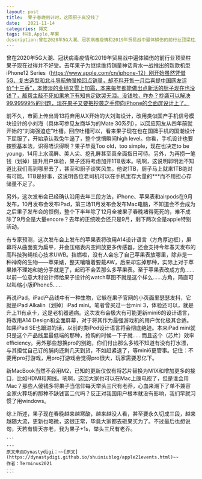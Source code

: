 ```yaml
---
layout: post
title:  果子春晚倒计时，这回厨子真没钱了
date:   2021-11-14
categories: 博文
tags: 科技,Apple,苹果
description:曾在2020年5G大潮、冠状病毒疫情和2019年贸易战中遍体鳞伤的前行业顶梁柱果子现在过得并不好受。 
---
```

曾在2020年5G大潮、冠状病毒疫情和2019年贸易战中遍体鳞伤的前行业顶梁柱果子现在过得并不好受。去年果子为继续维持销量神话背水一战推出的新款机型iPhone12 Series（https://www.apple.com/cn/iphone-12）刚开始虽然凭借5G、复古造型和北斗导航勉强挽回点销量，却不料开售一月后喜提中国网友评价“十三香”，本惨淡的业绩又雪上加霜，本来每年都能做出点新活的厨子现在也没钱了，敲帮主敲不死如果地下有知肯定欲哭无泪。没钱啦，咋办？抄袭可以解决99.99999%的问题，现在果子又要把抄袭之手伸向iPhone的全面屏设计上了。

前不久，市面上传出肾13将弃用从X开始的大刘海设计，改用类似国产手机信号模块设计的小刘海（具体可参见友商华为的Mate 30系列），以回应网友从四年前就开始的“刘海强迫症”吐槽。回应吐槽可以，看来果子现在也在国牌手机的国潮设计下屈服了，开始承认我兔牛逼了，整个觉悟瞬间high level。你看，手机设计也要按照基本法，识得唔识得啊？果子毕竟Too old，too simple，现在也决定to be young，14用上水滴屏、美人尖、挖孔屏甚至真全面指日可待。另外，为再捞一笔钱（划掉）提升用户体验，果子还将考虑加开1TB版本。吼啊，这说明郭明池不知道比我们高到哪里去了，甚至和厨子谈笑风生。他说1TB，厨子马上就来1TB绝对有可能。1TB是好事，这说明各位老司机可以在手机里存大量的***而不用担心存储量不足了。

另外，这次发布会已经确认沿用去年三段方法，iPhone、苹果表和airpods在9月发布，10月发布会发布iPad，第三场11月发布会发布Mac电脑，不知道会不会成为之后果子发布会的惯例，整个下半年除了12月全被果子春晚堵得死死的，难不成除了9月全是大量encore？去年的正统晚会还只是9月，剩下两次全是apple特别活动。

有专家预测，这次发布会上发布的苹果表将改用A14设计语言（方角厚边框），屏幕将从曲面变为扁平，并会压缩表内空间放更多传感器，还会支持今年春天发布的高科技狗绳核心技术UWB。挡燃啦，没有人会忘了自己苹果表放哪里，除非是一种神奇的生物——苹果婊，整天嚷嚷着要戴AW，后来却忘掉那种，实际上对于苹果婊不理她和她分手就是了，起码不会丢那么多苹果表。至于苹果表改成方角......以前一位意大利设计师给果子设计的watch草图不就是这个样么......方角，简直可以叫缩小版iPhone5......

再说iPad。iPad产品线中有一种生物，它躲在果子官网的小页面里瑟瑟发抖，它就是iPad Alkalin（划掉）iPad mini。笔者曾买过一台mini 3，体验还可以，就是升上11有点卡，这是老机器通病。这次发布会极大有可能更新mini6的设计语言，将改用A14 Design和全面屏幕，对于将其作为最强游戏机的用户优化极其合适。如果iPad SE也跟进的话，以前的类iPod设计语言将会彻底绝迹。本来iPad mini就只是这个产品线里最低端的那种，抢购的时候一下子就......而且这个（芯片）效率efficiency。另外那些想换pro的别跑，你们付出那么多钱不知道有没有打水漂，与其担忧自己订的脯肉还剩几天到货，不如赶紧退了，等mini6更管事。记住：不要用pro打游戏，用pro打游戏会觉得pro很大，玩家需要忍亿下。

新MacBook当然不会用M2，已知的更新仅仅有将芯片替换为M1X和增加更多的接口，比如HDMI和网线。吼啊，这回大家也可以在Mac上康电视了，但是谁会用Mac？那些人傻钱多将果子当信仰每天举头三尺有老乔，心血来潮下了单不兼容全家火葬场的那种不缺钱富二代吗？反正对我国用户根本就没有影响，我们早就习惯了用windows。

综上所述，果子现在春晚越来越寒酸，越来越没人看，甚至要永久切成三段，越来越随大流，更新也略微，这很正常，毕竟大家都去砸果买为了。不过最后也想说句，天若有情天亦老，我为果子+1s，举头三尺有老乔。

    ```
    ---
    原文来自Dynastydigi：~~[原文](https://dynastydigi.github.io/shuiniublog/apple21events.html)~~
    作者：Terminus2021
    ---
    ```

